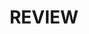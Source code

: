 ---
layout: list
title: REVIEW
slug: review
menu: true
submenu: true
order: 3
description: >
  좋은것은 함께..
---